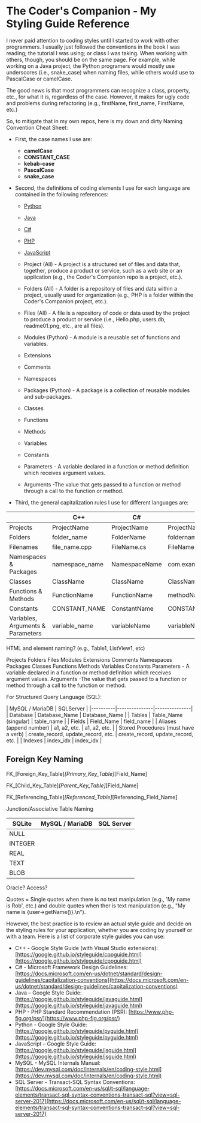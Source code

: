 # The Coder's Companion - My Styling Guide Reference

I never paid attention to coding styles until I started to work with other programmers. I usually just followed the conventions in the book I was reading; the tutorial I was using; or class I was taking. When working with others, though, you should be on the same page. For example, while working on a Java project, the Python programers would mostly use underscores (i.e., snake_case) when naming files, while others would use to PascalCase or camelCase.

The good news is that most programmers can recognize a class, property, etc., for what it is, regardless of the case. However, it makes for ugly code and problems during refactoring (e.g., firstName, first_name, FirstName, etc.)

So, to mitigate that in my own repos, here is my down and dirty Naming Convention Cheat Sheet:

- First, the case names I use are:

  - **camelCase**
  - **CONSTANT_CASE**
  - **kebab-case**
  - **PascalCase**
  - **snake_case**

- Second, the definitions of coding elements I use for each language are contained in the following references:

  - [Python](https://docs.python.org/3/glossary.html)
  - [Java](https://www.oracle.com/technetwork/java/glossary-135216.html)
  - [C#](https://docs.microsoft.com/en-us/dotnet/csharp/language-reference/language-specification/introduction)
  - [PHP](https://www.php.net/manual/en/langref.php)
  - [JavaScript](https://developer.mozilla.org/en-US/docs/Web/JavaScript/Reference)



  - Project (All) - A project is a structured set of files and data that, together, produce a product or service, such as a web site or an application (e.g., the Coder's Companion repo is a project, etc.).
  - Folders (All) - A folder is a repository of files and data within a project, usually used for organization (e.g., PHP is a folder within the Coder's Companion project, etc.).
  - Files (All) - A file is a repository of code or data used by the project to produce a product or service (i.e., Hello.php, users.db, readme01.png, etc., are all files).
  - Modules (Python) - A module is a reusable set of functions and variables.
  - Extensions
  - Comments
  - Namespaces
  - Packages (Python) - A package is a collection of reusable modules and sub-packages.
  - Classes
  - Functions
  - Methods
  - Variables
  - Constants
  - Parameters - A variable declared in a function or method definition which receives argument values.
  - Arguments -The value that gets passed to a function or method through a call to the function or method.

- Third, the general capitalization rules I use for different languages are:

|                                         | C++            | C#            | Java                    | PHP            | Python         | JavaScript              |
|-----------------------------------------|----------------|---------------|-------------------------|----------------|----------------|-------------------------|
| Projects                                | ProjectName    | ProjectName   | ProjectName             | ProjectName    | ProjectName    | ProjectName             |
| Folders                                 | folder_name    | FolderName    | foldername              | FolderName     | folder_name    | folder-name             |
| Filenames                               | file_name.cpp  | FileName.cs   | FileName.java           | FileName.php   | module_name.py | file-name.js            |
| Namespaces &<br>Packages                | namespace_name | NamespaceName | com.example.packagename | NamespaceName  | package_name   | com.example.packageName |
| Classes                                 | ClassName      | ClassName     | ClassName               | ClassName      | ClassName      | ClassName               |
| Functions &<br>Methods                  | FunctionName   | FunctionName  | methodName              | functionName   | function_name  | method_name             |
| Constants                               | CONSTANT_NAME  | ConstantName  | CONSTANT_NAME           | CONSTANT_NAME  | CONSTANT_NAME  | CONSTANT_NAME           |
| Variables,<br>Arguments &<br>Parameters | variable_name  | variableName  | variableName            | $variableName  | variable_name  | variableName            |


HTML and element naming? (e.g., Table1, ListView1, etc)

Projects
Folders
Files
Modules
Extensions
Comments
Namespaces
Packages
Classes
Functions
Methods
Variables
Constants
Parameters - A variable declared in a function or method definition which receives argument values.
Arguments -The value that gets passed to a function or method through a call to the function or method.



For Structured Query Language (SQL):

| MySQL / MariaDB | SQLServer |
|----------|---------------|---------------|
| Database | Database_Name | Database_Name |
| Tables | Table_Name<br>(singular) | table_name |
| Fields | Field_Name | field_name |
| Aliases (append number) | a1, a2, etc. | a1, a2, etc. |
| Stored Procedures (must have a verb) | create_record, update_record, etc. | create_record, update_record, etc. |
| Indexes | index_idx | index_idx |

## Foreign Key Naming

FK_[Foreign_Key_Table]_[Primary_Key_Table]_[Field_Name]

FK_[Child_Key_Table]_[Parent_Key_Table]_[Field_Name]

FK_[Referencing_Table]_[Referenced_Table]_[Referencing_Field_Name]

Junction/Associative Table Naming

|SQLite|MySQL / MariaDB|SQL Server|
|---|---|---|
| NULL |   |   |
| INTEGER |   |   |
| REAL |   |   |
| TEXT |   |   |
| BLOB |   |   |

Oracle? Access?

Quotes = Single quotes when there is no text manipulation (e.g., 'My name is Rob', etc.) and double quotes when ther is text manipulation (e.g., "My name is {user->getName()}.\n").

However, the best practice is to review an actual style guide and decide on the styling rules for your application, whether you are coding by yourself or with a team. Here is a list of corporate style guides you can use:

- C++ - Google Style Guide (with Visual Studio extensions): [https://google.github.io/styleguide/cppguide.html](https://google.github.io/styleguide/cppguide.html)
- C# - Microsoft Framework Design Guidelines: [https://docs.microsoft.com/en-us/dotnet/standard/design-guidelines/capitalization-conventions](https://docs.microsoft.com/en-us/dotnet/standard/design-guidelines/capitalization-conventions)
- Java – Google Style Guide: [https://google.github.io/styleguide/javaguide.html](https://google.github.io/styleguide/javaguide.html)
- PHP - PHP Standard Recommendation (PSR): [https://www.php-fig.org/psr/](https://www.php-fig.org/psr/)
- Python - Google Style Guide: [https://google.github.io/styleguide/pyguide.html](https://google.github.io/styleguide/pyguide.html)
- JavaScript – Google Style Guide: [https://google.github.io/styleguide/jsguide.html](https://google.github.io/styleguide/jsguide.html)
- MySQL - MySQL Internals Manual: [https://dev.mysql.com/doc/internals/en/coding-style.html](https://dev.mysql.com/doc/internals/en/coding-style.html)
- SQL Server - Transact-SQL Syntax Conventions: [https://docs.microsoft.com/en-us/sql/t-sql/language-elements/transact-sql-syntax-conventions-transact-sql?view=sql-server-2017](https://docs.microsoft.com/en-us/sql/t-sql/language-elements/transact-sql-syntax-conventions-transact-sql?view=sql-server-2017)